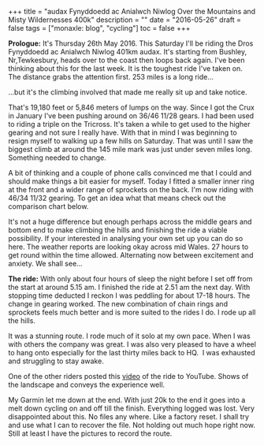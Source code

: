 +++
title = "audax  Fynyddoedd ac Anialwch Niwlog   Over the Mountains and Misty Wildernesses 400k"
description = ""
date = "2016-05-26"
draft = false
tags = ["monaxle: blog", "cycling"]
toc = false
+++

**Prologue:** It's Thursday 26th May 2016. This Saturday I'll be riding the Dros Fynyddoedd ac Anialwch Niwlog 401km audax. It's starting from Bushley, Nr,Tewkesbury, heads over to the coast then loops back again. I've been thinking about this for the last week. It is the toughest ride I've taken on. The distance grabs the attention first. 253 miles is a long ride...

...but it's the climbing involved that made me really sit up and take notice.

That's 19,180 feet or 5,846 meters of lumps on the way. Since I got the Crux in January I've been pushing around on 36/46 11/28 gears. I had been used to riding a triple on the Tricross. It's taken a while to get used to the higher gearing and not sure I really have. With that in mind I was beginning to resign myself to walking up a few hills on Saturday. That was until I saw the biggest climb at around the 145 mile mark was just under seven miles long. Something needed to change.

A bit of thinking and a couple of phone calls convinced me that I could and should make things a bit easier for myself. Today I fitted a smaller inner ring at the front and a wider range of sprockets on the back. I'm now riding with 46/34 11/32 gearing. To get an idea what that means check out the comparison chart below.

It's not a huge difference but enough perhaps across the middle gears and bottom end to make climbing the hills and finishing the ride a viable possibility. If your interested in analysing your own set up you can do so here. The weather reports are looking okay across mid Wales. 27 hours to get round within the time allowed. Alternating now between excitement and anxiety. We shall see...

**The ride:** With only about four hours of sleep the night before I set off from the start at around 5.15 am. I finished the ride at 2.51 am the next day. With stopping time deducted I reckon I was peddling for about 17-18 hours. The change in gearing worked. The new combination of chain rings and sprockets feels much better and is more suited to the rides I do. I rode up all the hills.

It was a stunning route. I rode much of it solo at my own pace. When I was with others the company was great. I was also very pleased to have a wheel to hang onto especially for the last thirty miles back to HQ.  I was exhausted and struggling to stay awake. 

One of the other riders posted this [video](https://youtu.be/E-o7-vGz-lw) of the ride to YouTube. Shows of the landscape and conveys the experience well.

My Garmin let me down at the end. With just 20k to the end it goes into a melt down cycling on and off till the finish. Everything logged was lost. Very disappointed about this. No files any where. Like a factory reset. I shall try and use what I can to recover the file. Not holding out much hope right now. Still at least I have the pictures to record the route.